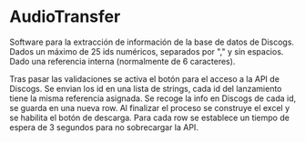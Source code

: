 # AudioTransfer

Software para la extracción de información de la base de datos de Discogs.
Dados un máximo de 25 ids numéricos, separados por "," y sin espacios. 
Dado una referencia interna (normalmente de 6 caracteres).

Tras pasar las validaciones se activa el botón para el acceso a la API de Discogs. Se envian los id en una lista de strings, cada id del lanzamiento tiene la misma referencia asignada. Se recoge la info en Discogs de cada id, se guarda en una nueva row. Al finalizar el proceso se construye el excel y se habilita el botón de descarga. Para cada row se establece un tiempo de espera de 3 segundos para no sobrecargar la API.